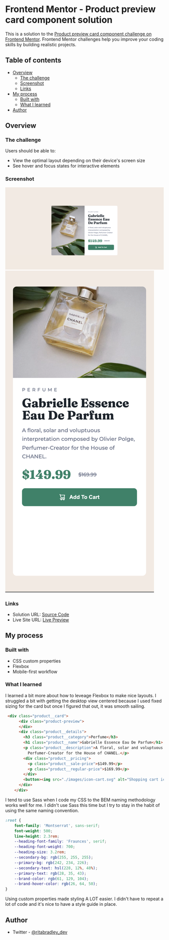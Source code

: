 # Frontend Mentor - Product preview card component solution

This is a solution to the [Product preview card component challenge on Frontend Mentor](https://www.frontendmentor.io/challenges/product-preview-card-component-GO7UmttRfa). Frontend Mentor challenges help you improve your coding skills by building realistic projects. 

## Table of contents

- [Overview](#overview)
  - [The challenge](#the-challenge)
  - [Screenshot](#screenshot)
  - [Links](#links)
- [My process](#my-process)
  - [Built with](#built-with)
  - [What I learned](#what-i-learned)
- [Author](#author)

## Overview

### The challenge

Users should be able to:

- View the optimal layout depending on their device's screen size
- See hover and focus states for interactive elements

### Screenshot

![Desktop Screenshot](./images/desktop.png)
![Mobile Screenshot](./images/mobile.png)

### Links

- Solution URL: [Source Code](https://github.com/ritabradley/product-preview-card)
- Live Site URL: [Live Preview](https://rb-product-preview-card.netlify.app/)

## My process

### Built with

- CSS custom properties
- Flexbox
- Mobile-first workflow

### What I learned

I learned a bit more about how to leveage Flexbox to make nice layouts. I struggled a bit with getting the desktop view centered because I used fixed sizing for the card but once I figured that out, it was smooth sailing.

```html
 <div class="product__card">
      <div class="product-preview">
      </div>
      <div class="product__details">
        <h3 class="product__category">Perfume</h3>
        <h1 class="product__name">Gabrielle Essence Eau De Parfum</h1>
        <p class="product__description">A floral, solar and voluptuous interpretation composed by Olivier Polge,
          Perfumer-Creator for the House of CHANEL.</p>
        <div class="product__pricing">
          <p class="product__sale-price">$149.99</p>
          <p class="product__regular-price">$169.99</p>
        </div>
        <button><img src="./images/icon-cart.svg" alt="Shopping cart icon">Add To Cart</button>
      </div>
    </div>
```
I tend to use Sass when I code my CSS to the BEM naming methodology works well for me. I didn't use Sass this time but I try to stay in the habit of using the same naming convention.

```css
:root {
    font-family: 'Montserrat', sans-serif;
    font-weight: 500;
    line-height: 2.3rem;
    --heading-font-family: 'Fraunces', serif;
    --heading-font-weight: 700;
    --heading-size: 3.2rem;
    --secondary-bg: rgb(255, 255, 255);
    --primary-bg: rgb(242, 234, 226);
    --secondary-text: hsl(228, 12%, 48%);
    --primary-text: rgb(28, 35, 43);
    --brand-color: rgb(61, 129, 104);
    --brand-hover-color: rgb(26, 64, 50);
}
```
Using custom properties made styling A LOT easier. I didn't have to repeat a lot of code and it's nice to have a style guide in place.

## Author

- Twitter - [@ritabradley_dev](https://www.twitter.com/ritabradley_dev)

